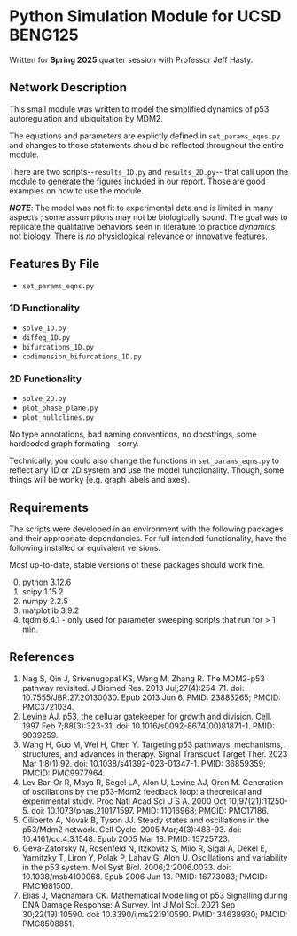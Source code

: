 # Python Simulation Module for UCSD BENG125

Written for **Spring 2025** quarter session with Professor Jeff Hasty. 

## Network Description

This small module was written to model the simplified dynamics of p53 autoregulation and ubiquitation by MDM2.

The equations and parameters are explictly defined in `set_params_eqns.py` and changes to those statements should be reflected throughout the entire module. 

There are two scripts--`results_1D.py` and `results_2D.py`-- that call upon the module to generate the figures included in our report. Those are good examples on how to use the module.

***NOTE***: The model was not fit to experimental data and is limited in many aspects ; some assumptions may not be biologically sound. The goal was to replicate the qualitative behaviors seen in literature to practice *dynamics* not biology. There is *no* physiological relevance or innovative features.

## Features By File

- `set_params_eqns.py`

### 1D Functionality

- `solve_1D.py`
- `diffeq_1D.py`
- `bifurcations_1D.py`
- `codimension_bifurcations_1D.py`

### 2D Functionality

- `solve_2D.py`
- `plot_phase_plane.py`
- `plot_nullclines.py`

No type annotations, bad naming conventions, no docstrings, some hardcoded graph formating - sorry.

Technically, you could also change the functions in `set_params_eqns.py` to reflect any 1D or 2D system and use the model functionality. Though, some things will be wonky (e.g. graph labels and axes).

## Requirements

The scripts were developed in an environment with the following packages and their appropriate dependancies. For full intended functionality, have the following installed or equivalent versions. 

Most up-to-date, stable versions of these packages should work fine.

0. python 3.12.6
1. scipy 1.15.2
2. numpy 2.2.5
3. matplotlib 3.9.2
4. tqdm 6.4.1 - only used for parameter sweeping scripts that run for > 1 min.

## References

1. Nag S, Qin J, Srivenugopal KS, Wang M, Zhang R. The MDM2-p53 pathway revisited. J Biomed Res. 2013 Jul;27(4):254-71. doi: 10.7555/JBR.27.20130030. Epub 2013 Jun 6. PMID: 23885265; PMCID: PMC3721034.
2. Levine AJ. p53, the cellular gatekeeper for growth and division. Cell. 1997 Feb 7;88(3):323-31. doi: 10.1016/s0092-8674(00)81871-1. PMID: 9039259.
3. Wang H, Guo M, Wei H, Chen Y. Targeting p53 pathways: mechanisms, structures, and advances in therapy. Signal Transduct Target Ther. 2023 Mar 1;8(1):92. doi: 10.1038/s41392-023-01347-1. PMID: 36859359; PMCID: PMC9977964.
4. Lev Bar-Or R, Maya R, Segel LA, Alon U, Levine AJ, Oren M. Generation of oscillations by the p53-Mdm2 feedback loop: a theoretical and experimental study. Proc Natl Acad Sci U S A. 2000 Oct 10;97(21):11250-5. doi: 10.1073/pnas.210171597. PMID: 11016968; PMCID: PMC17186.
5. Ciliberto A, Novak B, Tyson JJ. Steady states and oscillations in the p53/Mdm2 network. Cell Cycle. 2005 Mar;4(3):488-93. doi: 10.4161/cc.4.3.1548. Epub 2005 Mar 18. PMID: 15725723.
6. Geva-Zatorsky N, Rosenfeld N, Itzkovitz S, Milo R, Sigal A, Dekel E, Yarnitzky T, Liron Y, Polak P, Lahav G, Alon U. Oscillations and variability in the p53 system. Mol Syst Biol. 2006;2:2006.0033. doi: 10.1038/msb4100068. Epub 2006 Jun 13. PMID: 16773083; PMCID: PMC1681500.
7. Eliaš J, Macnamara CK. Mathematical Modelling of p53 Signalling during DNA Damage Response: A Survey. Int J Mol Sci. 2021 Sep 30;22(19):10590. doi: 10.3390/ijms221910590. PMID: 34638930; PMCID: PMC8508851.
